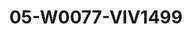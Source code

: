 ---
title: 05-W0077-VIV1499
image: /v1543919832/viterbo/05-W0077-VIV1499.jpg
brand: vivie
layout: vestito
---